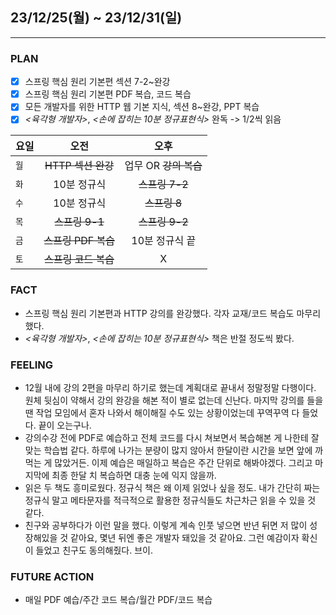 ## 23/12/25(월) ~ 23/12/31(일)
***
### PLAN
* [X] 스프링 핵심 원리 기본편 섹션 7-2~완강
* [X] 스프링 핵심 원리 기본편 PDF 복습, 코드 복습
* [X] 모든 개발자를 위한 HTTP 웹 기본 지식, 섹션 8~완강, PPT 복습
* [X] *<육각형 개발자>*, *<손에 잡히는 10분 정규표현식>* 완독 -> 1/2씩 읽음
  
| 요일 |     오전     |     오후      |
|--|:----------:|:-----------:|
|`월`| ~~HTTP 섹션 완강~~ | 업무 OR ~~강의 복습~~ |
|`화`|  10분 정규식   |   ~~스프링 7-2~~   |
|`수`|  10분 정규식   |    ~~스프링 8~~    |
|`목`|  ~~스프링 9-1~~   |   ~~스프링 9-2~~   | 
|`금`| ~~스프링 PDF 복습~~ |  10분 정규식 끝  |
|`토`| ~~스프링 코드 복습~~  |      X      |
### FACT
* 스프링 핵심 원리 기본편과 HTTP 강의를 완강했다. 각자 교재/코드 복습도 마무리했다.
* *<육각형 개발자>*, *<손에 잡히는 10분 정규표현식>* 책은 반절 정도씩 봤다.
### FEELING 
* 12월 내에 강의 2편을 마무리 하기로 했는데 계획대로 끝내서 정말정말 다행이다. 원체 뒷심이 약해서 강의 완강을 해본 적이 별로 없는데 신난다. 마지막 강의를 들을 땐 작업 모임에서 혼자 나와서 해이해질 수도 있는 상황이었는데 꾸역꾸역 다 들었다. 끝이 오는구나. 
* 강의수강 전에 PDF로 예습하고 전체 코드를 다시 쳐보면서 복습해본 게 나한테 잘 맞는 학습법 같다. 하루에 나가는 분량이 많지 않아서 한달이란 시간을 보면 앞에 까먹는 게 많았거든. 이제 예습은 매일하고 복습은 주간 단위로 해봐야겠다. 그리고 마지막에 최종 한달 치 복습하면 대충 눈에 익지 않을까. 
* 읽은 두 책도 흥미로웠다. 정규식 책은 왜 이제 읽었나 싶을 정도. 내가 간단히 짜는 정규식 말고 메타문자를 적극적으로 활용한 정규식들도 차근차근 읽을 수 있을 것 같다. 
* 친구와 공부하다가 이런 말을 했다. 이렇게 계속 인풋 넣으면 반년 뒤면 저 많이 성장해있을 것 같아요, 몇년 뒤엔 좋은 개발자 돼있을 것 같아요. 그런 예감이자 확신이 들었고 친구도 동의해줬다. 브이.
### FUTURE ACTION
* 매일 PDF 예습/주간 코드 복습/월간 PDF/코드 복습
